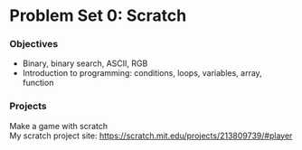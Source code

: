# Problem Set 0: Scratch
### Objectives
<ul>
  <li>Binary, binary search, ASCII, RGB
  <li>Introduction to programming: conditions, loops, variables, array, function
</ul>

### Projects
Make a game with scratch
<br>My scratch project site: https://scratch.mit.edu/projects/213809739/#player</br>
